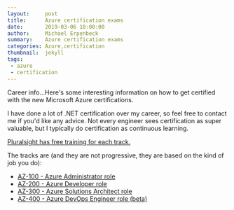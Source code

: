 ```yaml
---
layout:     post
title:      Azure certification exams
date:       2019-03-06 10:00:00
author:     Michael Erpenbeck
summary:    Azure certification exams
categories: Azure,certification
thumbnail:  jekyll
tags:
 - azure
 - certification
---
```

Career info...Here's some interesting information on how to get certified with the new Microsoft Azure certifications.

I have done a lot of .NET certification over my career, so feel free to contact me if you'd like any advice.  Not every engineer sees certification as super valuable, but I typically do certification as continuous learning.

[Pluralsight has free training for each track.](https://www.pluralsight.com/partners/microsoft/azure?aid=7010a000001xDURAA2)

The tracks are (and they are not progressive, they are based on the kind of job you do):
- [AZ-100 - Azure Administrator role](https://www.youtube.com/watch?v=xXYyTv3fPsQ)
- [AZ-200 - Azure Developer role](https://www.youtube.com/watch?v=nWpNe5bbzz8)
- [AZ-300 - Azure Solutions Architect role](https://www.youtube.com/watch?v=u1myyD_cGVQ)
- [AZ-400 - Azure DevOps Engineer role (beta)](https://www.microsoft.com/en-us/learning/exam-AZ-400.aspx)